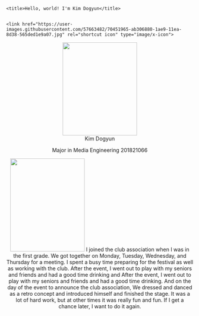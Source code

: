 <html lang="en"><head><meta http-equiv="Content-Type" content="text/html; charset=UTF-8">
	
	<title>Hello, world! I'm Kim Dogyun</title>

  
	<link href="https://user-images.githubusercontent.com/57663482/70451965-ab306880-1ae9-11ea-8d38-565ded1e9a07.jpg" rel="shortcut icon" type="image/x-icon">
</head>

<body>

  <div class="wrapper">
    <aside class="sidebar">
  <header>
    <div class="about">
      <div class="cover-author-image">
       <img width="200" height="250" class="img-main" src="https://user-images.githubusercontent.com/57663482/70452623-c8196b80-1aea-11ea-90d6-fc906eae6a95.jpg">
      </div>
      <div class="author-name">Kim Dogyun</div>
      <p>
Major in Media Engineering 201821066</p>
    </div>

<img width="200" height="250" class="img-main" src="https://user-images.githubusercontent.com/57663482/70453966-044dcb80-1aed-11ea-80db-3886c4462d74.jpg">
I joined the club association when I was in the first grade. We got together on Monday, Tuesday, Wednesday, and Thursday for a meeting. I spent a busy time preparing for the festival as well as working with the club. After the event, I went out to play with my seniors and friends and had a good time drinking and After the event, I went out to play with my seniors and friends and had a good time drinking. And on the day of the event to announce the club association, We dressed and danced as a retro concept and introduced himself and finished the stage. It was a lot of hard work, but at other times it was really fun and fun. If I get a chance later, I want to do it again.
